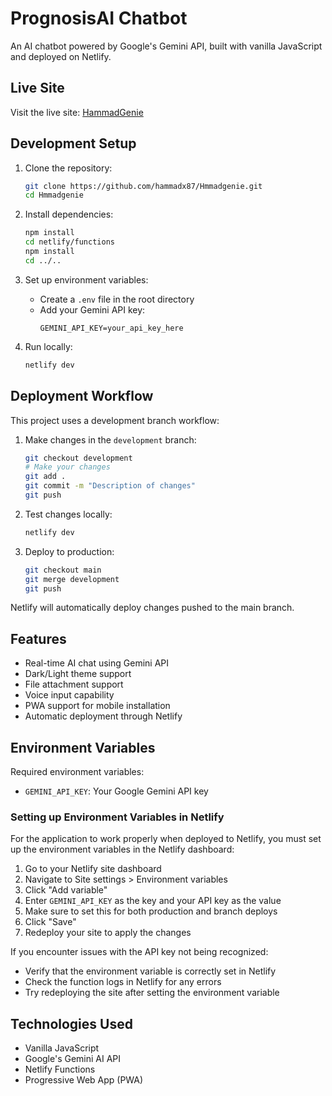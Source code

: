 # PrognosisAI Chatbot

An AI chatbot powered by Google's Gemini API, built with vanilla JavaScript and deployed on Netlify.

## Live Site

Visit the live site: [HammadGenie](https://hammadgenie25.netlify.app)

## Development Setup

1. Clone the repository:
   ```bash
   git clone https://github.com/hammadx87/Hmmadgenie.git
   cd Hmmadgenie
   ```

2. Install dependencies:
   ```bash
   npm install
   cd netlify/functions
   npm install
   cd ../..
   ```

3. Set up environment variables:
   - Create a `.env` file in the root directory
   - Add your Gemini API key:
     ```
     GEMINI_API_KEY=your_api_key_here
     ```

4. Run locally:
   ```bash
   netlify dev
   ```

## Deployment Workflow

This project uses a development branch workflow:

1. Make changes in the `development` branch:
   ```bash
   git checkout development
   # Make your changes
   git add .
   git commit -m "Description of changes"
   git push
   ```

2. Test changes locally:
   ```bash
   netlify dev
   ```

3. Deploy to production:
   ```bash
   git checkout main
   git merge development
   git push
   ```

Netlify will automatically deploy changes pushed to the main branch.

## Features

- Real-time AI chat using Gemini API
- Dark/Light theme support
- File attachment support
- Voice input capability
- PWA support for mobile installation
- Automatic deployment through Netlify

## Environment Variables

Required environment variables:
- `GEMINI_API_KEY`: Your Google Gemini API key

### Setting up Environment Variables in Netlify

For the application to work properly when deployed to Netlify, you must set up the environment variables in the Netlify dashboard:

1. Go to your Netlify site dashboard
2. Navigate to Site settings > Environment variables
3. Click "Add variable"
4. Enter `GEMINI_API_KEY` as the key and your API key as the value
5. Make sure to set this for both production and branch deploys
6. Click "Save"
7. Redeploy your site to apply the changes

If you encounter issues with the API key not being recognized:
- Verify that the environment variable is correctly set in Netlify
- Check the function logs in Netlify for any errors
- Try redeploying the site after setting the environment variable

## Technologies Used

- Vanilla JavaScript
- Google's Gemini AI API
- Netlify Functions
- Progressive Web App (PWA)
